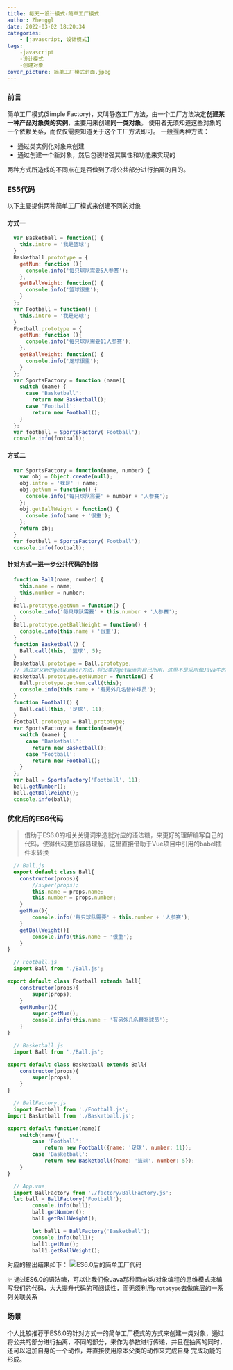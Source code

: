 ```yaml
---
title: 每天一设计模式-简单工厂模式
author: Zhenggl
date: 2022-03-02 18:20:34
categories:
    - [javascript, 设计模式]
tags:
    -javascript
    -设计模式
    -创建对象
cover_picture: 简单工厂模式封面.jpeg
---
```


### 前言
简单工厂模式(Simple Factory)，又叫静态工厂方法，由一个工厂方法决定**创建某一种产品对象类的实例**，主要用来创建**同一类对象**。
使用者无须知道这些对象的一个依赖关系，而仅仅需要知道关于这个工厂方法即可。
一般🈶️两种方式：
+ 通过类实例化对象来创建
+ 通过创建一个新对象，然后包装增强其属性和功能来实现的

两种方式所造成的不同点在是否做到了将公共部分进行抽离的目的。

### ES5代码
以下主要提供两种简单工厂模式来创建不同的对象

#### 方式一
```javascript
  var Basketball = function() {
    this.intro = '我是篮球';
  }
  Basketball.prototype = {
	getNum: function (){
	  console.info('每只球队需要5人参赛');
	},
	getBallWeight: function() {
	  console.info('篮球很重');
	}
  };
  var Football = function() {
    this.intro = '我是足球';
  }
  Football.prototype = {
	getNum: function (){
	  console.info('每只球队需要11人参赛');
	},
	getBallWeight: function() {
	  console.info('足球很重');
	}
  };
  var SportsFactory = function (name){
  	switch (name) {
  	  case 'Basketball':
  	  	return new Basketball();
  	  case 'Football':
  	  	return new Football();
  	}
  };
  var football = SportsFactory('Football');
  console.info(football);
```

#### 方式二
```javascript
  var SportsFactory = function(name, number) {
    var obj = Object.create(null);
    obj.intro = '我是' + name;
    obj.getNum = function() {
      console.info('每只球队需要' + number + '人参赛');
    };
    obj.getBallWeight = function() {
      console.info(name + '很重');
    };
    return obj;
  }
  var football = SportsFactory('Football');
  console.info(football);
```
#### 针对方式一进一步公共代码的封装
```javascript
  function Ball(name, number) {
    this.name = name;
    this.number = number;
  }
  Ball.prototype.getNum = function() {
    console.info('每只球队需要' + this.number + '人参赛');
  }
  Ball.prototype.getBallWeight = function() {
    console.info(this.name + '很重');
  }
  function Basketball() {
    Ball.call(this, '篮球', 5);
  }
  Basketball.prototype = Ball.prototype;
  // 通过定义新的getNumber方法，将父类的getNum为自己所用，这里不是采用像Java中的父类方法重载的方式 
  Basketball.prototype.getNumber = function() {
    Ball.prototype.getNum.call(this);
    console.info(this.name + '有另外几名替补球员');
  }
  function Football() {
    Ball.call(this, '足球', 11);
  }
  Football.prototype = Ball.prototype;
  var SportsFactory = function(name){
  	switch (name) {
  	  case 'Basketball':
  	  	return new Basketball();
  	  case 'Football':
  	  	return new Football();
  	}
  };
  var ball = SportsFactory('Football', 11);
  ball.getNumber();
  ball.getBallWeight();
  console.info(ball);
```

### 优化后的ES6代码
> 借助于ES6.0的相关关键词来造就对应的语法糖，来更好的理解编写自己的代码，使得代码更加容易理解，这里直接借助于Vue项目中引用的babel插件来转换

```javascript
  // Ball.js
  export default class Ball{
	constructor(props){
		//super(props);
		this.name = props.name;
      	this.number = props.number;
	}
	getNum(){
    	console.info('每只球队需要' + this.number + '人参赛');
    }
    getBallWeight(){
    	console.info(this.name + '很重');
    }
}
```
```javascript
  // Football.js
  import Ball from './Ball.js';

export default class Football extends Ball{
	constructor(props){
		super(props);
	}
	getNumber(){
		super.getNum();
		console.info(this.name + '有另外几名替补球员');
	}
}
```
```javascript
  // Basketball.js
  import Ball from './Ball.js';

export default class Basketball extends Ball{
	constructor(props){
		super(props);
	}
}
```
```javascript
  // BallFactory.js
  import Football from './Football.js';
import Basketball from './Basketball.js';

export default function(name){
	switch(name){
		case 'Football':
			return new Football({name: '足球', number: 11});
		case 'Basketball':
			return new Basketball({name: '篮球', number: 5});
	}
}
```
```javascript
  // App.vue
  import BallFactory from './factory/BallFactory.js';
  let ball = BallFactory('Football');
		console.info(ball);
		ball.getNumber();
		ball.getBallWeight();

		let ball1 = BallFactory('Basketball');
		console.info(ball1);
		ball1.getNum();
		ball1.getBallWeight();
```
对应的输出结果如下：
![ES6.0后的简单工厂代码](ES6.0后的简单工厂代码.png)

✨ 通过ES6.0的语法糖，可以让我们像Java那种面向类/对象编程的思维模式来编写我们的代码，大大提升代码的可阅读性，而无须利用`prototype`去做底层的一系列关联关系

### 场景
个人比较推荐于ES6.0的针对方式一的简单工厂模式的方式来创建一类对象，通过将公共的部分进行抽离，不同的部分，来作为参数进行传递，并且在抽离的同时，还可以追加自身的一个动作，并直接使用原本父类的动作来完成自身
完成功能的形成。
